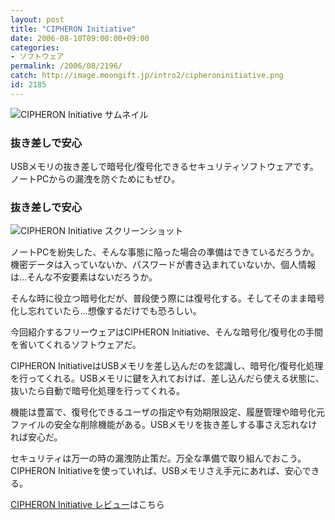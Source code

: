 ```yaml
---
layout: post
title: "CIPHERON Initiative"
date: 2006-08-10T09:00:00+09:00
categories:
- ソフトウェア
permalink: /2006/08/2196/
catch: http://image.moongift.jp/intro2/cipheroninitiative.png
id: 2185
---
```

 ![CIPHERON Initiative サムネイル](http://image.moongift.jp/intro2/cipheroninitiative.t.png "CIPHERON Initiative サムネイル")
  

### 抜き差しで安心
  
USBメモリの抜き差しで暗号化/復号化できるセキュリティソフトウェアです。ノートPCからの漏洩を防ぐためにもぜひ。   
<!--more-->  

### 抜き差しで安心
  

![CIPHERON Initiative スクリーンショット](http://image.moongift.jp/intro2/cipheroninitiative.png "CIPHERON Initiative スクリーンショット")

  

ノートPCを紛失した、そんな事態に陥った場合の準備はできているだろうか。機密データは入っていないか、パスワードが書き込まれていないか、個人情報は…そんな不安要素はないだろうか。

  

そんな時に役立つ暗号化だが、普段使う際には復号化する。そしてそのまま暗号化し忘れていたら…想像するだけでも恐ろしい。

  

今回紹介するフリーウェアはCIPHERON Initiative、そんな暗号化/復号化の手間を省いてくれるソフトウェアだ。

  

CIPHERON InitiativeはUSBメモリを差し込んだのを認識し、暗号化/復号化処理を行ってくれる。USBメモリに鍵を入れておけば、差し込んだら使える状態に、抜いたら自動で暗号化処理を行ってくれる。

  

機能は豊富で、復号化できるユーザの指定や有効期限設定、履歴管理や暗号化元ファイルの安全な削除機能がある。USBメモリを抜き差しする事さえ忘れなければ安心だ。

  

セキュリティは万一の時の漏洩防止策だ。万全な準備で取り組んでおこう。CIPHERON Initiativeを使っていれば、USBメモリさえ手元にあれば、安心できる。

  

[CIPHERON Initiative レビュー](http://fw.moongift.jp/review/i-2204.html)はこちら

